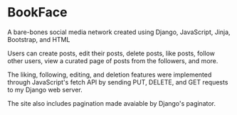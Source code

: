 # BookFace
A bare-bones social media network created using Django, JavaScript, Jinja, Bootstrap, and HTML

Users can create posts, edit their posts, delete posts, like posts, follow other users, view a curated page of posts from the followers, and more.

The liking, following, editing, and deletion features were implemented through JavaScript's fetch API by sending PUT, DELETE, and GET requests to my Django web server.

The site also includes pagination made avaiable by Django's paginator. 
